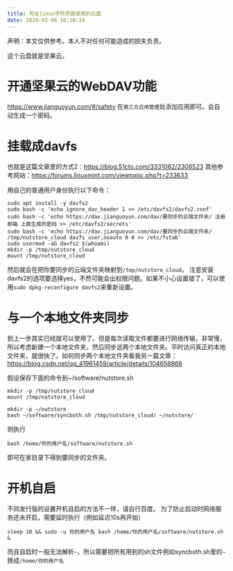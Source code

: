 ```yaml
---
title: 可在linux字符界面使用的云盘
date: 2020-03-06 10:10:24
---
```


声明：本文仅供参考。本人不对任何可能造成的损失负责。

这个云盘就是坚果云。

# 开通坚果云的WebDAV功能
<https://www.jianguoyun.com/#/safety>
在`第三方应用管理`处添加应用即可。会自动生成一个密码。

# 挂载成davfs
也就是这篇文章里的方式2：<https://blog.51cto.com/3331062/2306523>
其他参考网站：<https://forums.linuxmint.com/viewtopic.php?t=233633>

用自己的普通用户身份执行以下命令：
```shell
sudo apt install -y davfs2
sudo bash -c 'echo ignore_dav_header 1 >> /etc/davfs2/davfs2.conf'
sudo bash -c 'echo https://dav.jianguoyun.com/dav/要同步的云端文件夹/ 注册邮箱 上面生成的密码 >> /etc/davfs2/secrets'
sudo bash -c 'echo https://dav.jianguoyun.com/dav/要同步的云端文件夹/ /tmp/nutstore_cloud davfs user,noauto 0 0 >> /etc/fstab'
sudo usermod -aG davfs2 $(whoami)
mkdir -p /tmp/nutstore_cloud
mount /tmp/nutstore_cloud
```
然后就会在把你要同步的云端文件夹映射到`/tmp/nutstore_cloud`。
注意安装davfs2的选项要选择yes，不然可能会出权限问题。如果不小心设置错了，可以使用`sudo dpkg-reconfigure davfs2`来重新设置。

# 与一个本地文件夹同步
到上一步其实已经就可以使用了。但是每次读取文件都要进行网络传输，非常慢，所以考虑新建一个本地文件夹，然后同步这两个本地文件夹。平时访问真正的本地文件夹，就很快了。如何同步两个本地文件夹看我另一篇文章：
<https://blog.csdn.net/qq_41961459/article/details/104658868>

假设保存下面的命令到~/software/nutstore.sh
```shell
mkdir -p /tmp/nutstore_cloud
mount /tmp/nutstore_cloud

mkdir -p ~/nutstore
bash ~/software/syncboth.sh /tmp/nutstore_cloud/ ~/nutstore/
```
则执行
```shell
bash /home/你的用户名/software/nutstore.sh
```
即可在家目录下得到要同步的文件夹。

# 开机自启
不同发行版的设置开机自启的方法不一样，请自行百度。
为了防止启动时网络服务还未开启，需要延时执行（例如延迟10s再开始）
```shell
sleep 10 && sudo -u 你的用户名 bash /home/你的用户名/software/nutstore.sh &
```
而且自启时一般无法解析`~`，所以需要把所有用到的sh文件例如syncboth.sh里的`~`换成`/home/你的用户名`
